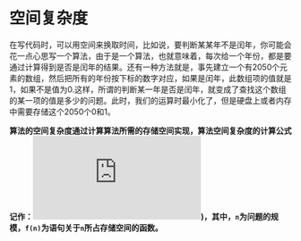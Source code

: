 # 空间复杂度

在写代码时，可以用空间来换取时间，比如说，要判断某某年不是闰年，你可能会花一点心思写一个算法，由于是一个算法，也就意味着，每次给一个年份，都是要通过计算得到是否是闰年的结果。还有一种方法就是，事先建立一个有2050个元素的数组，然后把所有的年份按下标的数字对应，如果是闰年，此数组项的值就是1，如果不是值为0.这样，所谓的判断某一年是否是闰年，就变成了查找这个数组的某一项的值是多少的问题。此时，我们的运算时最小化了，但是硬盘上或者内存中需要存储这个2050个0和1。

**算法的空间复杂度通过计算算法所需的存储空间实现，算法空间复杂度的计算公式记作：![空间复杂度](http://latex.codecogs.com/gif.latex?S(n)=O(f(n))))，其中，`n`为问题的规模，`f(n)`为语句关于`n`所占存储空间的函数。**

